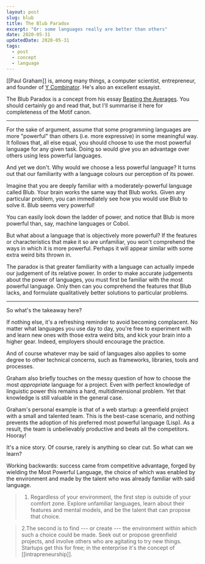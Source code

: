 ```yaml
---
layout: post
slug: blub
title: The Blub Paradox
excerpt: "Or: some languages really are better than others"
date: 2020-05-31
updatedDate: 2020-05-31
tags:
  - post
  - concept
  - language
---
```


[[Paul Graham]] is, among many things, a computer scientist, entrepreneur, and founder of [Y Combinator](https://www.ycombinator.com/). He's also an excellent essayist.

The Blub Paradox is a concept from his essay [Beating the Averages](http://www.paulgraham.com/avg.html). You should certainly go and read that, but I'll summarise it here for completeness of the Motif canon.

---

For the sake of argument, assume that some programming languages are more "powerful" than others (i.e. more expressive) in some meaningful way. It follows that, all else equal, you should choose to use the most powerful language for any given task. Doing so would give you an advantage over others using less powerful languages.

And yet we don't. Why would we choose a less powerful language? It turns out that our familiarity with a language colours our perception of its power.

Imagine that you are deeply familiar with a moderately-powerful language called Blub. Your brain works the same way that Blub works. Given any particular problem, you can immediately see how you would use Blub to solve it. Blub seems very powerful!

You can easily look down the ladder of power, and notice that Blub is more powerful than, say, machine languages or Cobol.

But what about a language that is objectively more powerful? If the features or characteristics that make it so are unfamiliar, you won't comprehend the ways in which it is more powerful. Perhaps it will appear similar with some extra weird bits thrown in.

The paradox is that greater familiarity with a language can actually impede our judgement of its relative power. In order to make accurate judgements about the power of languages, you must first be familiar with the most powerful language. Only then can you comprehend the features that Blub lacks, and formulate qualitatively better solutions to particular problems.

---

So what's the takeaway here?

If nothing else, it's a refreshing reminder to avoid becoming complacent. No matter what languages you use day to day, you're free to experiment with and learn new ones with those extra weird bits, and kick your brain into a higher gear. Indeed, employers should encourage the practice.

And of course whatever may be said of languages also applies to some degree to other technical concerns, such as frameworks, libraries, tools and processes.

Graham also briefly touches on the messy question of how to choose the most *appropriate* language for a project. Even with perfect knowledge of linguistic power this remains a hard, multidimensional problem. Yet that knowledge is still valuable in the general case.

Graham's personal example is that of a web startup: a greenfield project with a small and talented team. This is the best-case scenario, and nothing prevents the adoption of his preferred most powerful language (Lisp). As a result, the team is unbelievably productive and beats all the competitors. Hooray!

It's a nice story. Of course, rarely is anything so clear cut. So what can we learn?

Working backwards: success came from competitive advantage, forged by wielding the Most Powerful Language, the choice of which was enabled by the environment and made by the talent who was already familiar with said language.

> 1. Regardless of your environment, the first step is outside of your comfort zone. Explore unfamiliar languages, learn about their features and mental models, and be the talent that can propose that choice.

> 2.The second is to find --- or create --- the environment within which such a choice could be made. Seek out or propose greenfield projects, and involve others who are agitating to try new things. Startups get this for free; in the enterprise it's the concept of [[intrapreneurship]].
